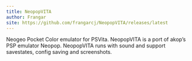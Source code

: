 ```yaml
---
title: NeopopVITA
author: Frangar
site: https://github.com/frangarcj/NeopopVITA/releases/latest
---
```

Neogeo Pocket Color emulator for PSVita. NeopopVITA is a port of akop’s PSP emulator Neopop. NeopopVITA runs with sound and support savestates, config saving and screenshots.
